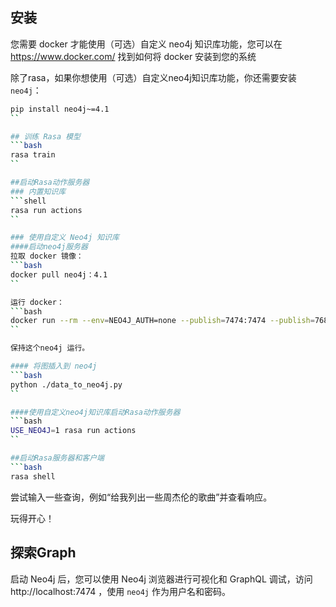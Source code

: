 ## 安装

您需要 docker 才能使用（可选）自定义 neo4j 知识库功能，您可以在 https://www.docker.com/ 找到如何将 docker 安装到您的系统

除了rasa，如果你想使用（可选）自定义neo4j知识库功能，你还需要安装`neo4j`：

```bash
pip install neo4j~=4.1
``

## 训练 Rasa 模型
```bash
rasa train
``

##启动Rasa动作服务器
### 内置知识库
```shell
rasa run actions
``

### 使用自定义 Neo4j 知识库
####启动neo4j服务器
拉取 docker 镜像：
```bash
docker pull neo4j：4.1
``

运行 docker：
```bash
docker run --rm --env=NEO4J_AUTH=none --publish=7474:7474 --publish=7687:7687 neo4j:4.1
``

保持这个neo4j 运行。

#### 将图插入到 neo4j
```bash
python ./data_to_neo4j.py
``

####使用自定义neo4j知识库启动Rasa动作服务器
```bash
USE_NEO4J=1 rasa run actions
``

##启动Rasa服务器和客户端
```bash
rasa shell
```

尝试输入一些查询，例如“给我列出一些周杰伦的歌曲”并查看响应。

玩得开心！


## 探索Graph
启动 Neo4j 后，您可以使用 Neo4j 浏览器进行可视化和 GraphQL 调试，访问 http://localhost:7474 ，使用 `neo4j` 作为用户名和密码。
